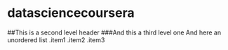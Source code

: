 # datasciencecoursera
##This is a second level header
###And this a third level one
And here an unordered list
.item1
.item2
.item3

